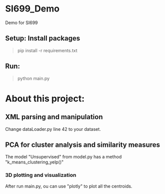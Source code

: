 # SI699_Demo
Demo for SI699

## Setup: Install packages
> pip install -r requirements.txt

## Run:
> python main.py


# About this project:

## XML parsing and manipulation
Change dataLoader.py line 42 to your dataset.


## PCA for cluster analysis and similarity measures
The model "Unsupervised" from model.py has a method "k_means_clustering_yelp()"


### 3D plotting and visualization
After run main.py, ou can use "plotly" to plot all the centroids.
